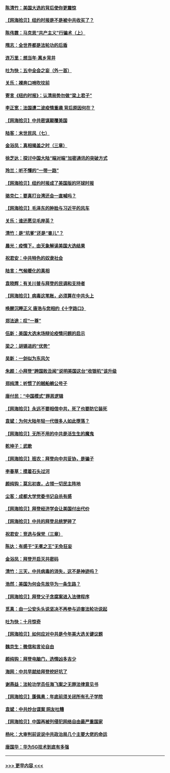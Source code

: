 #### [陈清竹：美国大选的背后使你更震惊](../pages/nsc993/n12515589.md?t=10311751) 
#### [【网海拾贝】纽约时报是不是被中共收买了？](../pages/nsc993/n12515122.md?t=10311751) 
#### [陈伟霆：马克思“共产主义”行骗术（上）](../pages/nsc993/n12510217.md?t=10311751) 
#### [隋志：全世界都是法轮功的后盾](../pages/nsc993/n12510636.md?t=10311751) 
#### [连万里：想当年‧离乡背井](../pages/nsc993/n12510623.md?t=10311751) 
#### [吐为快：五中全会之妄（外一首）](../pages/nsc993/n12510470.md?t=10311751) 
#### [关乐：裸奔口哨吹坟前](../pages/nsc993/n12510403.md?t=10311751) 
#### [寄言《纽约时报》：认清局势勿做“梁上君子”](../pages/nsc993/n12510042.md?t=10311751) 
#### [李正宽：法国遭二波疫情重袭 背后原因何在？](../pages/nsc993/n12509971.md?t=10311751) 
#### [【网海拾贝】中共密谋颠覆美国](../pages/nsc993/n12509816.md?t=10311751) 
#### [陆客：末世民风（七）](../pages/nsc993/n12507822.md?t=10311751) 
#### [金浴凤：真相揭盖之时（三章）](../pages/nsc993/n12507804.md?t=10311751) 
#### [徐芝达：探讨中国大陆“端对端”加密通讯的突破方式](../pages/nsc993/n12507682.md?t=10311751) 
#### [玲兰：听不懂的“一带一路”](../pages/nsc993/n12507669.md?t=10311751) 
#### [【网海拾贝】纽约时报成了美国版的环球时报](../pages/nsc993/n12507053.md?t=10311751) 
#### [骆克仁：要真打台湾还会一直喊吗？](../pages/nsc993/n12506843.md?t=10311751) 
#### [【网海拾贝】毛泽东的肿脸与习近平的风车](../pages/nsc993/n12504537.md?t=10311751) 
#### [关乐：谁还愿见毛岸英？](../pages/nsc993/n12503866.md?t=10311751) 
#### [清竹：是“坑爹”还是“害儿”？](../pages/nsc993/n12503034.md?t=10311751) 
#### [晨光：疫情下，由天象解读美国大选结果](../pages/nsc993/n12502536.md?t=10311751) 
#### [祝君安：中共特色的奴隶社会](../pages/nsc993/n12501529.md?t=10311751) 
#### [陆言：气候暖化的真相](../pages/nsc993/n12501183.md?t=10311751) 
#### [袁晓辉：有关川普与拜登的民调和支持者](../pages/nsc993/n12500433.md?t=10311751) 
#### [【网海拾贝】病毒这笔账，必须算在中共头上](../pages/nsc993/n12500320.md?t=10311751) 
#### [唤醒沉睡正义 唐浩与您相约《十字路口》](../pages/nsc993/n12497980.md?t=10311751) 
#### [郑法途：叹“一尊”](../pages/nsc993/n12498837.md?t=10311751) 
#### [伍新：美国大选末场辩论疫情问题的启示](../pages/nsc993/n12498829.md?t=10311751) 
#### [梁之：胡锡进的“优势”](../pages/nsc993/n12498780.md?t=10311751) 
#### [吴新：一剑似为东风欠](../pages/nsc993/n12498772.md?t=10311751) 
#### [朱颜：小拜登“跨国败丑闻”说明美国这台“收银机”该升级](../pages/nsc993/n12498731.md?t=10311751) 
#### [郑纯清：听惯了的贼船艄公号子](../pages/nsc993/n12498721.md?t=10311751) 
#### [唐付民：“中国模式”罪恶逻辑](../pages/nsc993/n12498310.md?t=10311751) 
#### [【网海拾贝】永远不要相信中共，死了也要防它装死](../pages/nsc993/n12498162.md?t=10311751) 
#### [袁斌：为何大陆年轻一代很多人如此堕落？](../pages/nsc993/n12495696.md?t=10311751) 
#### [【网海拾贝】无所不用的中共是活生生的魔鬼](../pages/nsc993/n12495621.md?t=10311751) 
#### [乾坤子：武歌](../pages/nsc993/n12493391.md?t=10311751) 
#### [【网海拾贝】班农：拜登向中共妥协，是骗子](../pages/nsc993/n12492877.md?t=10311751) 
#### [李春草：摸着石头过河](../pages/nsc993/n12491121.md?t=10311751) 
#### [颜纯钩：莫忘初衷，占领一切民主阵地](../pages/nsc993/n12490965.md?t=10311751) 
#### [尘客：成都大学党委书记自杀有感](../pages/nsc993/n12490950.md?t=10311751) 
#### [【网海拾贝】拜登经济学会让美国付出代价](../pages/nsc993/n12489662.md?t=10311751) 
#### [【网海拾贝】中共的拜登总统梦碎了](../pages/nsc993/n12487896.md?t=10311751) 
#### [祝君安：竞选与保党（三章）](../pages/nsc993/n12487258.md?t=10311751) 
#### [陈达：有感于“无冕之王”无免狂妄](../pages/nsc993/n12485133.md?t=10311751) 
#### [金浴凤：拜登开启灭共密码](../pages/nsc993/n12485125.md?t=10311751) 
#### [清竹：三天，中共病毒的消失，这不是神迹吗？](../pages/nsc993/n12485027.md?t=10311751) 
#### [浩然：美国为何会先放华为一条生路？](../pages/nsc993/n12484997.md?t=10311751) 
#### [【网海拾贝】拜登父子贪腐案进入法律程序](../pages/nsc993/n12484957.md?t=10311751) 
#### [觅真：由一公安头头说坚决不再参与迫害法轮功说起](../pages/nsc993/n12484212.md?t=10311751) 
#### [吐为快：十月惊奇](../pages/nsc993/n12484172.md?t=10311751) 
#### [【网海拾贝】如何应对中共是今年美大选关键议题](../pages/nsc993/n12483755.md?t=10311751) 
#### [魏京生：微信和言论自由](../pages/nsc993/n12483372.md?t=10311751) 
#### [颜纯钩：拜登电脑门，选情凶多吉少](../pages/nsc993/n12482666.md?t=10311751) 
#### [海网：中共早就给拜登挖好坑了](../pages/nsc993/n12482660.md?t=10311751) 
#### [谢燕益：法轮功学员任海飞案之无罪法律意见书](../pages/nsc993/n12482512.md?t=10311751) 
#### [【网海拾贝】蓬佩奥：年底前须关闭所有孔子学院](../pages/nsc993/n12482443.md?t=10311751) 
#### [袁斌：中共炒台谍案 网友吐糟](../pages/nsc993/n12481564.md?t=10311751) 
#### [【网海拾贝】中国再被列侵犯网络自由最严重国家](../pages/nsc993/n12479643.md?t=10311751) 
#### [杨叱：大审判前说说中共政治局几个主要大佬的命运](../pages/nsc993/n12477527.md?t=10311751) 
#### [唐国华：华为5G技术到底有多强](../pages/nsc993/n12477483.md?t=10311751) 

----
#### [ >>> 更早内容 <<< ](../indexes/nsc993-earlier.md)
